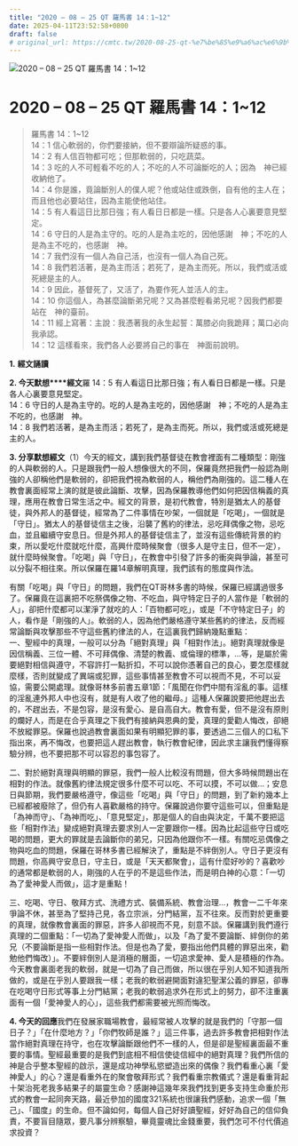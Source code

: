 ```yaml
---
title: "2020 – 08 – 25 QT 羅馬書 14：1~12"
date: 2025-04-11T23:52:58+0800
draft: false
# original_url: https://cmtc.tw/2020-08-25-qt-%e7%be%85%e9%a6%ac%e6%9b%b8-14%ef%bc%9a112
---
```


![2020 – 08 – 25 QT 羅馬書 14：1~12](/images/qt.jpg   "2020 – 08 – 25 QT 羅馬書 14：1~12")

# 2020 – 08 – 25 QT 羅馬書 14：1~12

> 羅馬書 14：1~12  
> 14：1 信心軟弱的，你們要接納，但不要辯論所疑惑的事。  
> 14：2 有人信百物都可吃；但那軟弱的，只吃蔬菜。  
> 14：3 吃的人不可輕看不吃的人；不吃的人不可論斷吃的人；因為　神已經收納他了。  
> 14：4 你是誰，竟論斷別人的僕人呢？他或站住或跌倒，自有他的主人在；而且他也必要站住，因為主能使他站住。  
> 14：5 有人看這日比那日強；有人看日日都是一樣。只是各人心裏要意見堅定。  
> 14：6 守日的人是為主守的。吃的人是為主吃的，因他感謝　神；不吃的人是為主不吃的，也感謝　神。  
> 14：7 我們沒有一個人為自己活，也沒有一個人為自己死。  
> 14：8 我們若活著，是為主而活；若死了，是為主而死。所以，我們或活或死總是主的人。  
> 14：9 因此，基督死了，又活了，為要作死人並活人的主。  
> 14：10 你這個人，為甚麼論斷弟兄呢？又為甚麼輕看弟兄呢？因我們都要站在　神的臺前。  
> 14：11 經上寫著：主說：我憑著我的永生起誓：萬膝必向我跪拜；萬口必向我承認。  
> 14：12 這樣看來，我們各人必要將自己的事在　神面前說明。

**1.** **經文誦讀**

**2. 今天默想****經文**羅 14：5 有人看這日比那日強；有人看日日都是一樣。只是各人心裏要意見堅定。  
14：6 守日的人是為主守的。吃的人是為主吃的，因他感謝　神；不吃的人是為主不吃的，也感謝　神。  
14：8 我們若活著，是為主而活；若死了，是為主而死。所以，我們或活或死總是主的人。

**3. 分享默想經文**（1）今天的經文，講到我們基督徒在教會裡面有二種類型：剛強的人與軟弱的人。只是跟我們一般人想像很大的不同，保羅竟然把我們一般認為剛強的人卻稱他們是軟弱的，卻把我們視為軟弱的人，稱他們為剛強的。這二種人在教會裏面經常上演的就是彼此論斷、攻擊，因為保羅教導他們如何把因信稱義的真理，應用在教會日常生活之中。經文的背景，是初代教會，特別是猶太人的基督徒，與外邦人的基督徒，經常為了二件事情在吵架，一個就是「吃喝」，一個就是「守日」。猶太人的基督徒信主之後，沿襲了舊約的律法，忌吃拜偶像之物，忌吃血，並且繼續守安息日。但是外邦人的基督徒信主了，並沒有這些傳統背景的約束，所以愛吃什麼就吃什麼，高興什麼時候聚會（很多人是守主日，但不一定），就什麼時候聚會。「吃喝」與「守日」，在教會中引發了許多的衝突與爭論，甚至可以分裂不相往來。所以保羅在羅14章解明真理，我們該有的態度與作法。

有關「吃喝」與「守日」的問題，我們在QT哥林多書的時候，保羅已經講過很多了。保羅竟在這裏把不吃祭偶像之物、不吃血，與守特定日子的人當作是「軟弱的人」，卻把什麼都可以潔淨了就吃的人：「百物都可吃」，或是「不守特定日子」的人，看作是「剛強的人」。軟弱的人，因為他們嚴格遵守某些舊約的律法，反而經常論斷與攻擊那些不守這些舊約律法的人，在這裏我們歸納幾點重點：  
一、聖經中的真理，一般可以分為「絕對真理」與「相對作法」。絕對真理就像是因信稱義、三位一體、不可拜偶像、清楚的教義、或倫理的標準，…等，是屬於需要絕對相信與遵守，不容許打一點折扣，不可以說你憑著自己的良心，要怎麼樣就麼樣，否則就變成了異端或犯罪，這些事情甚至教會不可以視而不見，不可以妥協，需要公開處理。就像哥林多前書五章1節：「風聞在你們中間有淫亂的事。這樣的淫亂連外邦人中也沒有，就是有人收了他的繼母。」這種人保羅說要把他趕出去的，不趕出去，不是包容，是沒有愛心、是自高自大。教會有愛，但不是沒有原則的爛好人，而是在合乎真理之下我們有接納與恩典的愛，真理的愛勸人悔改，卻絕不放縱罪惡。保羅也說過教會裏面如果有明顯犯罪的事，要透過二三個人的口私下指出來，再不悔改，也要把這人趕出教會，執行教會紀律，因此求主讓我們懂得察驗分辨，也不要把那不可以容忍的事包容了。

二、對於絕對真理與明顯的罪惡，我們一般人比較沒有問題，但大多時候問題出在相對的作法。就像舊約律法規定很多什麼不可以吃、不可以摸，不可以做…；安息日與節期，我們要嚴格遵守，像這些「吃喝」與「守日」的問題，到了新約幾本上已經都被廢除了，但仍有人喜歡嚴格的持守。保羅說過你要守這些可以，但重點是「為神而守」、「為神而吃」、「意見堅定」，那是個人的自由與決定，千萬不要把這些「相對作法」變成絕對真理去要求別人一定要跟你一樣。因為比起這些守日或吃喝的問題，更大的罪就是去論斷你的弟兄，只因為他跟你不一樣。有關吃忌偶像之物與吃血的問題，保羅在哥林多書已經解決了，重點是不絆倒別人。守日子更沒有問題，你高興守安息日，守主日，或是「天天都聚會」，這有什麼好吵的？喜歡吵的通常都是軟弱的人，剛強的人在乎的不是這些作法，而是明白神的心意：「一切為了愛神愛人而做」，這才是重點！

三、吃喝、守日、敬拜方式、洗禮方式、裝備系統、教會治理…，教會一二千年來爭論不休，甚至為了堅持己見，各立宗派，分門結黨，互不往來。反而對於更重要的真理，就像教會裏面的罪惡，許多人卻視而不見，刻意不談。保羅講到我們遵行真理的二個重點：「一切為了愛神愛人而做」，以及「為了愛不要論斷、絆倒你的弟兄（不要論斷是指一些相對作法。但是也為了愛，要指出他們具體的罪惡出來，勸勉他們悔改）」。不要絆倒別人是消極的層面，一切追求愛神、愛人是積極的作為。今天教會裏面老我的軟弱，就是一切為了自己而做，所以很在乎別人知不知道我所做的，或是在乎別人要跟我一樣；老我的軟弱避開面對違犯聖潔公義的罪惡，卻專在吃喝守日形式等事上分門結黨；老我的軟弱追求外在形式上的努力，卻不注重裏面有一個「愛神愛人的心」，這些我們都需要被光照而悔改。

**4. 今天的回應**我們在發展家職場教會，最經常被人攻擊的就是我們的「守那一個日子？」「在什麼地方？」「你們牧師是誰？」這三件事，過去許多教會把相對作法當作絕對真理在持守，也在攻擊論斷跟他們不一樣的人，但是卻是聖經裏面最不重要的事情。聖經最重要的是我們到底相不相信使徒信經中的絕對真理？我們所信的神是合乎整本聖經的啟示，還是成功神學私慾塑造出來的偶像？我們看重心裏「愛神愛人」的心？還是看重外在的聚會敬拜形式？我們看重宗教儀式？還是看重背起十架治死老我多結果子的屬靈生命？感謝神這幾年來我們找到更多支持生命重於形式的教會一起同奔天路，最近參加的國度321系統也很讓我們感動，追求一個「無己」、「國度」的生命。但不論如何，每個人自己好好讀聖經，好好為自己的信仰負責，不要盲目隨眾，要凡事分辨察驗，畢竟靈魂比金錢重要，我們怎可不付代價追求投資？
